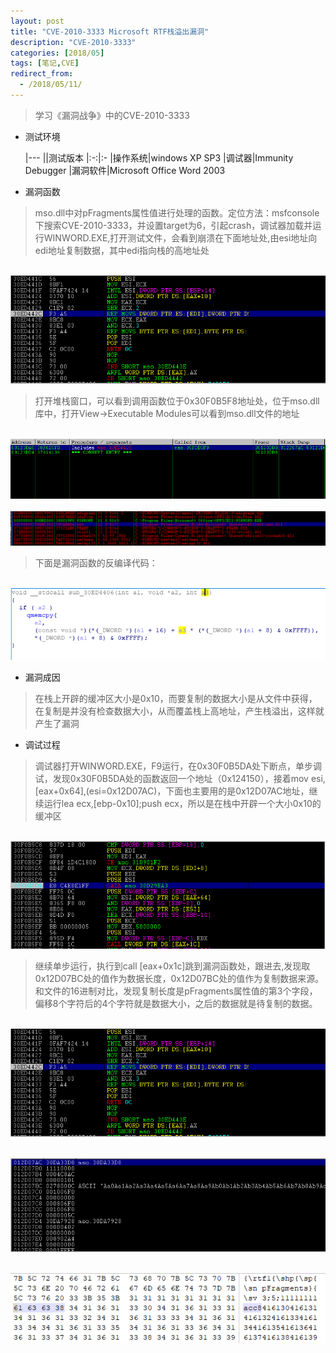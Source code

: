 ```yaml
---
layout: post
title: "CVE-2010-3333 Microsoft RTF栈溢出漏洞"
description: "CVE-2010-3333"
categories: [2018/05]
tags: [笔记,CVE]
redirect_from:
  - /2018/05/11/
---
```


> 学习《漏洞战争》中的CVE-2010-3333

* 测试环境

	|---
	||测试版本
	|:-:|:-
	|操作系统|windows XP SP3
	|调试器|Immunity Debugger
	|漏洞软件|Microsoft Office Word 2003

* 漏洞函数

> mso.dll中对pFragments属性值进行处理的函数。定位方法：msfconsole下搜索CVE-2010-3333，并设置target为6，引起crash，调试器加载并运行WINWORD.EXE,打开测试文件，会看到崩溃在下面地址处,由esi地址向edi地址复制数据，其中edi指向栈的高地址处

&emsp;&emsp;&emsp;![cve-2010-2883-code](https://raw.githubusercontent.com/lm0963/lm0963.github.io/master/assets/images/screenshots/cve-2010-3333/crash.png)

> 打开堆栈窗口，可以看到调用函数位于0x30F0B5F8地址处，位于mso.dll库中，打开View->Executable Modules可以看到mso.dll文件的地址

&emsp;&emsp;&emsp;![cve-2010-2883-code](https://raw.githubusercontent.com/lm0963/lm0963.github.io/master/assets/images/screenshots/cve-2010-3333/backtrace.png)
&emsp;&emsp;&emsp;![cve-2010-2883-code](https://raw.githubusercontent.com/lm0963/lm0963.github.io/master/assets/images/screenshots/cve-2010-3333/mso.png)

> 下面是漏洞函数的反编译代码：

&emsp;&emsp;&emsp;![cve-2010-2883-code](https://raw.githubusercontent.com/lm0963/lm0963.github.io/master/assets/images/screenshots/cve-2010-3333/vuln_func.png)

* 漏洞成因

> 在栈上开辟的缓冲区大小是0x10，而要复制的数据大小是从文件中获得，在复制是并没有检查数据大小，从而覆盖栈上高地址，产生栈溢出，这样就产生了漏洞

* 调试过程

> 调试器打开WINWORD.EXE，F9运行，在0x30F0B5DA处下断点，单步调试，发现0x30F0B5DA处的函数返回一个地址（0x124150），接着mov esi,[eax+0x64],(esi=0x12D07AC)，下面也主要用的是0x12D07AC地址，继续运行lea ecx,[ebp-0x10];push ecx，所以是在栈中开辟一个大小0x10的缓冲区

&emsp;&emsp;&emsp;![cve-2010-2883-code](https://raw.githubusercontent.com/lm0963/lm0963.github.io/master/assets/images/screenshots/cve-2010-3333/30f0b5da.png)

> 继续单步运行，执行到call [eax+0x1c]跳到漏洞函数处，跟进去,发现取0x12D07BC处的值作为数据长度，0x12D07BC处的值作为复制数据来源。 和文件的16进制对比，发现复制长度是pFragments属性值的第3个字段，偏移8个字符后的4个字符就是数据大小，之后的数据就是待复制的数据。

&emsp;&emsp;&emsp;![cve-2010-2883-code](https://raw.githubusercontent.com/lm0963/lm0963.github.io/master/assets/images/screenshots/cve-2010-3333/crash.png)

&emsp;&emsp;&emsp;![cve-2010-2883-code](https://raw.githubusercontent.com/lm0963/lm0963.github.io/master/assets/images/screenshots/cve-2010-3333/shuju.png)

&emsp;&emsp;&emsp;![cve-2010-2883-code](https://raw.githubusercontent.com/lm0963/lm0963.github.io/master/assets/images/screenshots/cve-2010-3333/poc_shuju.png)